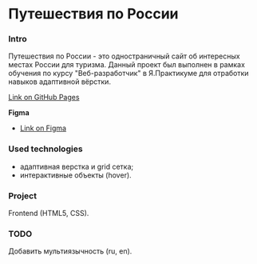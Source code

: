 # Путешествия по России

### Intro

Путешествия по России - это одностраничный сайт об интересных местах России для туризма.
Данный проект был выполнен в рамках обучения по курсу "Веб-разработчик" в Я.Практикуме для отработки навыков адаптивной вёрстки.

[Link on GitHub Pages](https://shamankas.github.io/russian-travel/)

**Figma**

* [Link on Figma](https://www.figma.com/file/5PRjsCbw44H8qclCnNrob7/Sprint-3_-Russia-_-desktop-%2B-mobile?node-id=28503%3A0&t=qV7CW6kbz7pJauPA-3)

### Used technologies

* адаптивная верстка и grid сетка;
* интерактивные объекты (hover).

### Project

Frontend (HTML5, CSS).

### TODO

Добавить мультиязычность (ru, en).